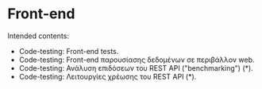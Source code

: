 # Front-end

Intended contents:

- Code-testing: Front-end tests.
- Code-testing: Front-end παρουσίασης δεδομένων σε περιβάλλον web.
- Code-testing: Ανάλυση επιδόσεων του REST API ("benchmarking") (\*).
- Code-testing: Λειτουργίες χρέωσης του REST API (\*).
